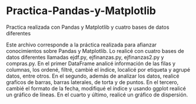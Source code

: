 # Practica-Pandas-y-Matplotlib
Practica realizada con Pandas y Matplotlib y cuatro bases de datos diferentes

Este archivo corresponde a la práctica realizada para afianzar conocimientos sobre Pandas y Matplotlib. Lo realicé con cuatro bases de datos diferentes 
llamadas ejdf.py, ejfinanzas.py, ejfinanzas2.py y compras.py. 
En el primer DataFrame analicé información de las filas y columnas, los ordené, filtré, cambié el índice, localicé por etiqueta y agrupé datos, entre otros.
En el segundo, además de analizar los datos, realicé graficos de barras, barras laterales, de torta y de puntos.
En el tercero, cambié el formato de la fecha, modifiqué el índice y usando ggplot realicé un gráfico de líneas.
En el cuarto y último, realicé un gráfico de dispersión. 

